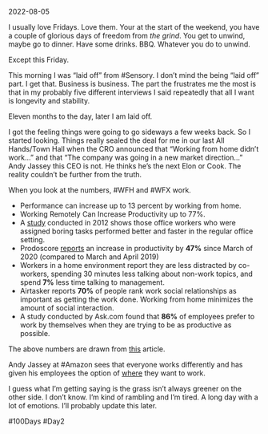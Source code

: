 2022-08-05

I usually love Fridays. Love them. Your at the start of the weekend, you have a couple of glorious days of freedom from *the grind*. You get to unwind, maybe go to dinner. Have some drinks. BBQ. Whatever you do to unwind. 

Except this Friday. 

This morning I was “laid off” from #Sensory. I don’t mind the being “laid off” part. I get that. Business is business. The part the frustrates me the most is that in my probably five different interviews I said repeatedly that all I want is longevity and stability. 

Eleven months to the day, later I am laid off.

I got the feeling things were going to go sideways a few weeks back. So I started looking. Things really sealed the deal for me in our last All Hands/Town Hall when the CRO announced that “Working from home didn’t work…” and that “The company was going in a new market direction…” Andy Jassey this CEO is not. He thinks he’s the next Elon or Cook. The reality couldn’t be further from the truth. 

When you look at the numbers, #WFH and #WFX work. 

- Performance can increase up to 13 percent by working from home. 
- Working Remotely Can Increase Productivity up to 77%. 
- A [study](https://www.sciencedirect.com/science/article/abs/pii/S0167268112000893) conducted in 2012 shows those office workers who were assigned boring tasks performed better and faster in the regular office setting.
- Prodoscore [reports](https://www.businesswire.com/news/home/20200519005295/en/) an increase in productivity by **47%** since March of 2020 (compared to March and April 2019)  
- Workers in a home environment report they are less distracted by co-workers, spending 30 minutes less talking about non-work topics, and spend **7%** less time talking to management.
- Airtasker reports **70%** of people rank work social relationships as important as getting the work done. Working from home minimizes the amount of social interaction.
- A study conducted by Ask.com found that **86%** of employees prefer to work by themselves when they are trying to be as productive as possible.

The above numbers are drawn from [this](https://www.apollotechnical.com/working-from-home-productivity-statistics/) article. 

Andy Jassey at #Amazon sees that everyone works differently and has given his employees the option of [where](https://www.theverge.com/2021/10/11/22721096/amazon-work-from-home-policy-teams-decide-covid-19-pandemic) they want to work. 

I guess what I’m getting saying is the grass isn’t always greener on the other side. I don’t know. I’m kind of rambling and I’m tired. A long day with a lot of emotions. I’ll probably update this later. 

#100Days #Day2